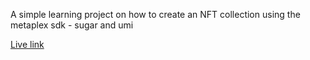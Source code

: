 A simple learning project on how to create an NFT collection using the metaplex sdk - sugar and umi

[Live link](https://sol-flexx.vercel.app/)
